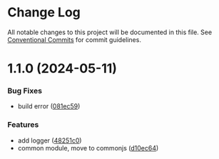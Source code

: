 # Change Log

All notable changes to this project will be documented in this file.
See [Conventional Commits](https://conventionalcommits.org) for commit guidelines.

# 1.1.0 (2024-05-11)

### Bug Fixes

- build error ([081ec59](https://github.com/RazumRu/nodejs-universal-boilerplate-libs/commit/081ec5958f4368f14534e980bacbf870891b278c))

### Features

- add logger ([48251c0](https://github.com/RazumRu/nodejs-universal-boilerplate-libs/commit/48251c02a5088260213300670915f2c67d80fb77))
- common module, move to commonjs ([d10ec64](https://github.com/RazumRu/nodejs-universal-boilerplate-libs/commit/d10ec642d8e68a2b4822078b4b0620013c63fd57))
